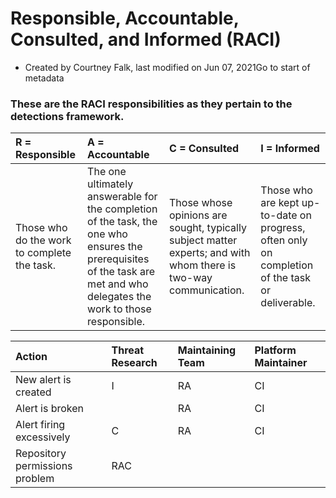 # Responsible, Accountable, Consulted, and Informed (RACI)
* Created by Courtney Falk, last modified on Jun 07, 2021Go to start of metadata


### These are the RACI responsibilities as they pertain to the detections framework.


| R = Responsible | A = Accountable|C = Consulted | I = Informed |
| :-------------- | :------------- | :----------- | :----------- |
|Those who do the work to complete the task.| The one ultimately answerable for the completion of the task, the one who ensures the prerequisites of the task are met and who delegates the work to those responsible.|	Those whose opinions are sought, typically subject matter experts; and with whom there is two-way communication.|Those who are kept up-to-date on progress, often only on completion of the task or deliverable.|

| Action|Threat Research | Maintaining Team | Platform Maintainer |
| :---- | :------------- | :--------------- | :------------------ |
| New alert is created | I |	RA |	CI |
| Alert is broken | | RA	 | CI |
| Alert firing excessively	| C | RA | CI |
| Repository permissions problem	| RAC | | |	

